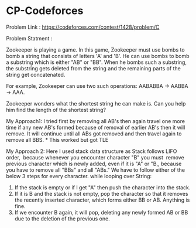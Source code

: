 # CP-Codeforces

Problem Link :  https://codeforces.com/contest/1428/problem/C

Problem Statment :

Zookeeper is playing a game. In this game, Zookeeper must use bombs to bomb a string that consists of letters 'A' and 'B'. He can use bombs to bomb a substring 
which is either "AB" or "BB". When he bombs such a substring, the substring gets deleted from the string and the remaining parts of the string get concatenated.

For example, Zookeeper can use two such operations: AABABBA →
 AABBA →
 AAA.

Zookeeper wonders what the shortest string he can make is. Can you help him find the length of the shortest string?

My Approach1: 
 I tried first by removing all  AB's then again travel one more time if any new AB's formed because of removal of earlier AB's then it will remove.
 It will continue until all ABs got removed and then travel again to remove all BBS.
	 * This worked but got TLE
   
 My Approach 2:
 Here I used stack data structure as Stack follows LIFO order,  because whenever you encounter character "B" you must  remove previous character
which is newly added, even if it is "A" or "B,, because you have to remove all "BBs" and all "ABs." We have to follow either of the below 3 steps for every character.
while looping over String:
1. If the stack is empty or if I get "A" then push the character into the stack.
2. If it is B and the stack is not empty, pop the character so that it removes the recently inserted character, which forms either BB or AB. Anything is fine.
3. If we encounter B again, it will pop, deleting any newly formed AB or BB due to the deletion of the previous one. 
